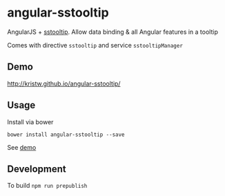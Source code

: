 # angular-sstooltip
AngularJS + [sstooltip](https://github.com/kristw/sstooltip). Allow data binding &amp; all Angular features in a tooltip

Comes with directive `sstooltip` and service `sstooltipManager`

## Demo
http://kristw.github.io/angular-sstooltip/

## Usage

Install via bower

```
bower install angular-sstooltip --save
```

See [demo](https://kristw.github.io/angular-sstooltip)

## Development
To build ```npm run prepublish```